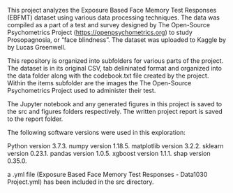 This project analyzes the Exposure Based Face Memory Test Responses (EBFMT) dataset using various data processing techniques. The data was compiled as a part of a test and survey designed by The Open-Source Psychometrics Project (https://openpsychometrics.org) to study Prosopagnosia, or “face blindness”. The dataset was uploaded to Kaggle by by Lucas Greenwell. 

This repository is organized into subfolders for various parts of the project. The dataset is in its original CSV, tab delininated format and organized into the data folder along with the codebook.txt file created by the project. Within the items subfolder are the images the The Open-Source Psychometrics Project used to administer their test. 

The Jupyter notebook and any generated figures in this project is saved to the src and figures folders respectively. The written project report is saved to the report folder. 

The following software versions were used in this exploration:

Python version 3.7.3. 
numpy version 1.18.5.
matplotlib version 3.2.2.
sklearn version 0.23.1.
pandas version 1.0.5.
xgboost version 1.1.1.
shap version 0.35.0.

a .yml file (Exposure Based Face Memory Test Responses - Data1030 Project.yml) has been included in the src directory.